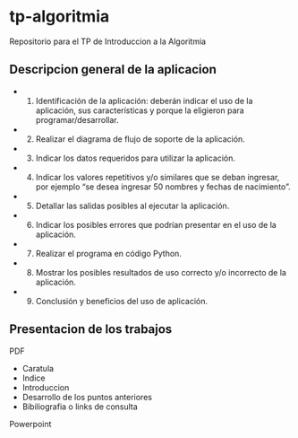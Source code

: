 # tp-algoritmia
Repositorio para el TP de Introduccion a la Algoritmia

## Descripcion general de la aplicacion 

- 1. Identificación de la aplicación: deberán indicar el uso de la aplicación, sus características y porque la
eligieron para programar/desarrollar.

- 2. Realizar el diagrama de flujo de soporte de la aplicación.

- 3. Indicar los datos requeridos para utilizar la aplicación.

- 4. Indicar los valores repetitivos y/o similares que se deban ingresar, por ejemplo “se desea ingresar
50 nombres y fechas de nacimiento”.

- 5. Detallar las salidas posibles al ejecutar la aplicación.

- 6. Indicar los posibles errores que podrían presentar en el uso de la aplicación.

- 7. Realizar el programa en código Python.

- 8. Mostrar los posibles resultados de uso correcto y/o incorrecto de la aplicación.

- 9. Conclusión y beneficios del uso de aplicación.

## Presentacion de los trabajos

PDF

- Caratula
- Indice
- Introduccion
- Desarrollo de los puntos anteriores
- Bibiliografia o links de consulta

Powerpoint 